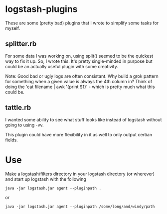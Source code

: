 logstash-plugins
================

These are some (pretty bad) plugins that I wrote to simplify some tasks for myself.

splitter.rb
-----------

For some data I was working on, using split() seemed to be the quickest way to 
fix it up. So, I wrote this. It's pretty single-minded in purpose but could
be an actually useful plugin with some creativity.

Note: Good bad or ugly logs are often consistant. Why build a grok pattern 
for something when a given value is always the 4th column in? Think of
doing the 'cat filename | awk '{print $1}' - which is pretty much what this
could be.

tattle.rb
---------

I wanted some ability to see what stuff looks like instead of logstash without
going to using -vv.

This plugin could have more flexibility in it as well to only output certian
fields.


Use
===

Make a logstash/filters directory in your logstash directory (or wherever) and
start up logstash with the following

    java -jar logstash.jar agent --pluginpath . 

or

    java -jar logstash.jar agent --pluginpath /some/long/and/windy/path
